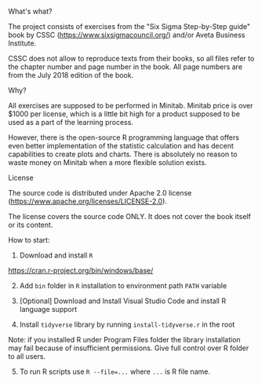 What's what?

The project consists of exercises from the "Six Sigma Step-by-Step guide" book by CSSC (https://www.sixsigmacouncil.org/) and/or Aveta Business Institute.

CSSC does not allow to reproduce texts from their books, so all files refer to the chapter number and page number in the book. All page numbers are from the July 2018 edition of the book.

Why?

All exercises are supposed to be performed in Minitab. Minitab price is over $1000 per license, which is a little bit high for a product supposed to be used as a part of the learning process.

However, there is the open-source R programming language that offers even better implementation of the statistic calculation and has decent capabilities to create plots and charts. There is absolutely no reason to waste money on Minitab when a more flexible solution exists.

License

The source code is distributed under Apache 2.0 license (https://www.apache.org/licenses/LICENSE-2.0).

The license covers the source code ONLY. It does not cover the book itself or its content. 

How to start:

1. Download and install `R`

https://cran.r-project.org/bin/windows/base/

2. Add `bin` folder in `R` installation to environment path `PATH` variable

3. [Optional] Download and Install Visual Studio Code and install R language support

4. Install `tidyverse` library by running `install-tidyverse.r` in the root

Note: if you installed R under Program Files folder the library installation
may fail because of insufficient permissions. Give full control over R folder
to all users. 

5. To run R scripts use `R --file=...` where `...` is R file name.

